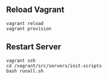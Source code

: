 ## Reload Vagrant ##
```
vagrant reload
vagrant provision
```
## Restart Server ##
```
vagrant ssh
cd /vagrant/src/servers/init-scripts
bash runall.sh
```
